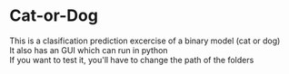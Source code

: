 # Cat-or-Dog
This is a clasification prediction excercise of a binary model (cat or dog)<br>
It also has an GUI which can run in python<br>
If you want to test it, you'll have to change the path of the folders 
